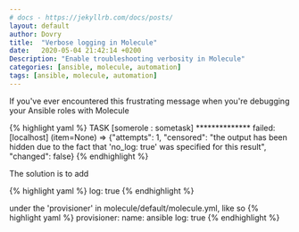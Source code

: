 ```yaml
---
# docs - https://jekyllrb.com/docs/posts/
layout: default
author: Dovry
title:  "Verbose logging in Molecule"
date:   2020-05-04 21:42:14 +0200
Description: "Enable troubleshooting verbosity in Molecule"
categories: [ansible, molecule, automation]
tags: [ansible, molecule, automation]
---
```


If you've ever encountered this frustrating message when you're debugging your Ansible roles with Molecule

{% highlight yaml %}
TASK [somerole : sometask] **************
failed: [localhost] (item=None) => {"attempts": 1, "censored": "the output has been hidden due to the fact that 'no_log: true' was specified for this result", "changed": false}
{% endhighlight %}

The solution is to add

{% highlight yaml %}
log: true
{% endhighlight %}

under the 'provisioner' in molecule/default/molecule.yml, like so
{% highlight yaml %}
provisioner:
    name: ansible
    log: true
{% endhighlight %}
